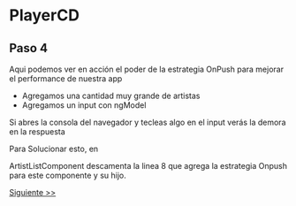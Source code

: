# PlayerCD

## Paso 4

Aqui podemos ver en acción el poder de la estrategia OnPush para mejorar el performance de nuestra app 

- Agregamos una cantidad muy grande de artistas 
- Agregamos un input con ngModel

Si abres la consola del navegador y tecleas algo en el input verás la demora en la respuesta

Para Solucionar esto, en

ArtistListComponent descamenta la linea 8 que agrega la estrategia Onpush para este componente y su hijo.


[Siguiente >>](https://github.com/ltciro/change_detection/tree/step5/)